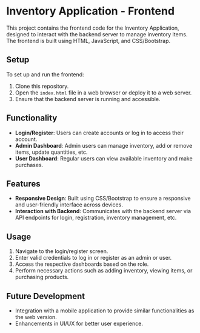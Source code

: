 # Inventory Application - Frontend

This project contains the frontend code for the Inventory Application, designed to interact with the backend server to manage inventory items. The frontend is built using HTML, JavaScript, and CSS/Bootstrap.

## Setup

To set up and run the frontend:

1. Clone this repository.
2. Open the `index.html` file in a web browser or deploy it to a web server.
3. Ensure that the backend server is running and accessible.

## Functionality

- **Login/Register**: Users can create accounts or log in to access their account.
- **Admin Dashboard**: Admin users can manage inventory, add or remove items, update quantities, etc.
- **User Dashboard**: Regular users can view available inventory and make purchases.

## Features

- **Responsive Design**: Built using CSS/Bootstrap to ensure a responsive and user-friendly interface across devices.
- **Interaction with Backend**: Communicates with the backend server via API endpoints for login, registration, inventory management, etc.

## Usage

1. Navigate to the login/register screen.
2. Enter valid credentials to log in or register as an admin or user.
3. Access the respective dashboards based on the role.
4. Perform necessary actions such as adding inventory, viewing items, or purchasing products.

## Future Development

- Integration with a mobile application to provide similar functionalities as the web version.
- Enhancements in UI/UX for better user experience.
